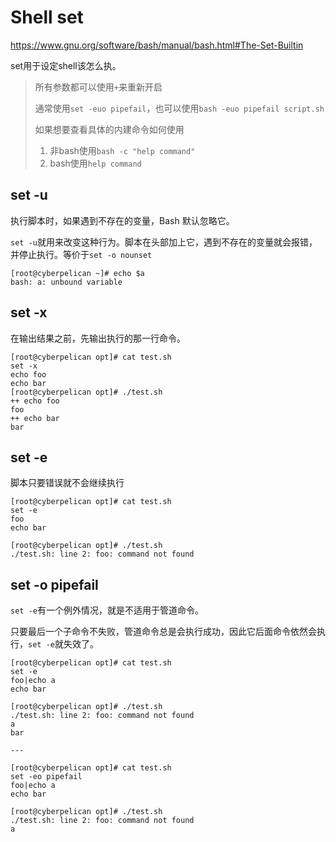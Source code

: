 # Shell set

https://www.gnu.org/software/bash/manual/bash.html#The-Set-Builtin

set用于设定shell该怎么执。

> 所有参数都可以使用`+`来重新开启
>
> 通常使用`set -euo pipefail`，也可以使用`bash -euo pipefail script.sh`
>
> 如果想要查看具体的内建命令如何使用
>
> 1. 非bash使用`bash -c "help command"`
> 2. bash使用`help command`

## set -u

执行脚本时，如果遇到不存在的变量，Bash 默认忽略它。

`set -u`就用来改变这种行为。脚本在头部加上它，遇到不存在的变量就会报错，并停止执行。等价于`set -o nounset`

```
[root@cyberpelican ~]# echo $a
bash: a: unbound variable
```

## set -x

在输出结果之前，先输出执行的那一行命令。

```
[root@cyberpelican opt]# cat test.sh 
set -x
echo foo
echo bar
[root@cyberpelican opt]# ./test.sh 
++ echo foo
foo
++ echo bar
bar
```

## set -e

脚本只要错误就不会继续执行

```
[root@cyberpelican opt]# cat test.sh 
set -e
foo
echo bar

[root@cyberpelican opt]# ./test.sh 
./test.sh: line 2: foo: command not found
```

## set -o pipefail

`set -e`有一个例外情况，就是不适用于管道命令。

只要最后一个子命令不失败，管道命令总是会执行成功，因此它后面命令依然会执行，`set -e`就失效了。

```
[root@cyberpelican opt]# cat test.sh 
set -e
foo|echo a
echo bar

[root@cyberpelican opt]# ./test.sh 
./test.sh: line 2: foo: command not found
a
bar

---

[root@cyberpelican opt]# cat test.sh 
set -eo pipefail
foo|echo a
echo bar

[root@cyberpelican opt]# ./test.sh 
./test.sh: line 2: foo: command not found
a
```

